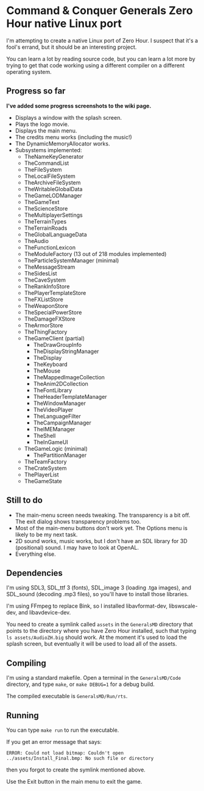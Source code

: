 
# Command & Conquer Generals Zero Hour native Linux port

I'm attempting to create a native Linux port of Zero Hour. I suspect that it's a fool's errand, but it should be an interesting project.

You can learn a lot by reading source code, but you can learn a lot more by trying to get that code working using a different compiler on a different operating system.


## Progress so far

**I've added some progress screenshots to the wiki page.**

- Displays a window with the splash screen.
- Plays the logo movie.
- Displays the main menu.
- The credits menu works (including the music!)
- The DynamicMemoryAllocator works.
- Subsystems implemented:
  - TheNameKeyGenerator
  - TheCommandList
  - TheFileSystem
  - TheLocalFileSystem
  - TheArchiveFileSystem
  - TheWritableGlobalData
  - TheGameLODManager
  - TheGameText
  - TheScienceStore
  - TheMultiplayerSettings
  - TheTerrainTypes
  - TheTerrainRoads
  - TheGlobalLanguageData
  - TheAudio
  - TheFunctionLexicon
  - TheModuleFactory (13 out of 218 modules implemented)
  - TheParticleSystemManager (minimal)
  - TheMessageStream
  - TheSidesList
  - TheCaveSystem
  - TheRankInfoStore
  - ThePlayerTemplateStore
  - TheFXListStore
  - TheWeaponStore
  - TheSpecialPowerStore
  - TheDamageFXStore
  - TheArmorStore
  - TheThingFactory
  - TheGameClient (partial)
    - TheDrawGroupInfo
    - TheDisplayStringManager
    - TheDisplay
    - TheKeyboard
    - TheMouse
    - TheMappedImageCollection
    - TheAnim2DCollection
    - TheFontLibrary
    - TheHeaderTemplateManager
    - TheWindowManager
    - TheVideoPlayer
    - TheLanguageFilter
    - TheCampaignManager
    - TheIMEManager
    - TheShell
    - TheInGameUI
  - TheGameLogic (minimal)
    - ThePartitionManager
  - TheTeamFactory
  - TheCrateSystem
  - ThePlayerList
  - TheGameState

## Still to do

- The main-menu screen needs tweaking. The transparency is a bit off. The exit dialog shows transparency problems too.
- Most of the main-menu buttons don't work yet. The Options menu is likely to be my next task.
- 2D sound works, music works, but I don't have an SDL library for 3D (positional) sound. I may have to look at OpenAL.
- Everything else.


## Dependencies

I'm using SDL3, SDL_ttf 3 (fonts), SDL_image 3 (loading .tga images), and SDL_sound (decoding .mp3 files), so you'll have to install those libraries.

I'm using FFmpeg to replace Bink, so I installed libavformat-dev, libswscale-dev, and libavdevice-dev.

You need to create a symlink called `assets` in the `GeneralsMD` directory that points to the directory where you have Zero Hour installed, such that typing `ls assets/AudioZH.big` should work. At the moment it's used to load the splash screen, but eventually it will be used to load all of the assets.


## Compiling

I'm using a standard makefile. Open a terminal in the `GeneralsMD/Code` directory, and type `make`, or `make DEBUG=1` for a debug build.

The compiled executable is `GeneralsMD/Run/rts`.


## Running

You can type `make run` to run the executable.

If you get an error message that says:

    ERROR: Could not load bitmap: Couldn't open ../assets/Install_Final.bmp: No such file or directory

then you forgot to create the symlink mentioned above.

Use the Exit button in the main menu to exit the game.

<!---
## What I've learned so far

My professional programming experience is in corporate systems, not games, so I was interested so see how a commercial game was put together. Zero Hour seems like a good case study
because, while it relies on a number of third-party libraries, it doesn't use a separate game engine.

The DynamicMemoryAllocator works. If you compile in debug mode it dumps out memory pool stats, and tells you where you're leaking memory... neat! (I can't take any credit for that. It's all built in.)

The module system uses multiple inheritance. I'm not a big fan of multiple inheritance, and it seems that I'm not the only one, because I found this comment in the code: "I can't take it any more.  Let the record show that I think the UpgradeMux multiple inheritence is CRAP."
-->

